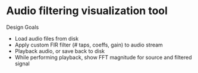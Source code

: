 # Audio filtering visualization tool

Design Goals
* Load audio files from disk
* Apply custom FIR filter (# taps, coeffs, gain) to audio stream
* Playback audio, or save back to disk
* While performing playback, show FFT magnitude for source and filtered signal